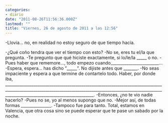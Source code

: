```yaml
---
categories:
- diario
date: "2011-08-26T11:56:36.000Z"
lastmod: ""
title: "Viernes, 26 de agosto de 2011 a las 12:56"
---
```


-Llovia... no, en realidad no estoy seguro de que tiempo hací­a.

-¿Qué coño tendra que ver el tiempo con esto?
-No se, eres tu el/la que pregunta.
-Te pregunto que qué hiciste exactamente, si lo/le/la _____ o no.
-Pues haber que rememore..., todo empezo cuando________________________...
-Espera, espera... has dicho "_____". No dijiste antes que _______.
-No seas impaciente y espera a que termine de contartelo todo. Haber, por donde iba, ________________________________________________________________________________________________________________________________________________________________________________________________________.
-Entonces, ¿no te vio nadie hacerlo?
-Pues no se, yo al menos supongo que no.
-Mejor así­, de todas formas _______________.
-Tampoco fue para tanto. Total, estamos en Valencia, que otra cosa sino se puede esperar que te pase un sabado  por la noche.